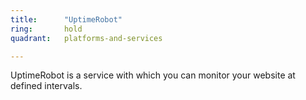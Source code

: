 ```yaml
---
title:      "UptimeRobot"
ring:       hold
quadrant:   platforms-and-services

---
```


UptimeRobot is a service with which you can monitor your website at defined intervals.
